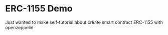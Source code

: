# ERC-1155 Demo

Just wanted to make self-tutorial about create smart contract ERC-1155 with openzeppelin